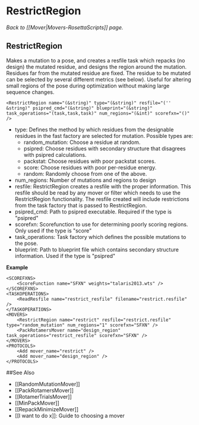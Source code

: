 # RestrictRegion
*Back to [[Mover|Movers-RosettaScripts]] page.*
## RestrictRegion

Makes a mutation to a pose, and creates a resfile task which repacks (no design) the mutated residue, and designs the region around the mutation. Residues far from the mutated residue are fixed. The residue to be mutated can be selected by several different metrics (see below). Useful for altering small regions of the pose during optimization without making large sequence changes.

```
<RestrictRegion name="(&string)" type="(&string)" resfile="('' &string)" psipred_cmd="(&string)" blueprint="(&string)" task_operations="(task,task,task)" num_regions="(&int)" scorefxn="()" />
```

-   type: Defines the method by which residues from the designable residues in the fast factory are selected for mutation. Possible types are:
    -   random\_mutation: Choose a residue at random.
    -   psipred: Choose residues with secondary structure that disagrees with psipred calculations.
    -   packstat: Choose residues with poor packstat scores.
    -   score: Choose residues with poor per-residue energy.
    -   random: Randomly choose from one of the above.
-   num\_regions: Number of mutations and regions to design
-   resfile: RestrictRegion creates a resfile with the proper information. This resfile should be read by any mover or filter which needs to use the RestrictRegion functionality. The resfile created will include restrictions from the task factory that is passed to RestrictRegion.
-   psipred\_cmd: Path to psipred executable. Required if the type is "psipred"
-   scorefxn: Scorefunction to use for determining poorly scoring regions. Only used if the type is "score"
-   task\_operations: Task factory which defines the possible mutations to the pose.
-   blueprint: Path to blueprint file which contains secondary structure information. Used if the type is "psipred"

**Example**

```
<SCOREFXNS>
    <ScoreFunction name="SFXN" weights="talaris2013.wts" />
</SCOREFXNS>
<TASKOPERATIONS>
    <ReadResfile name="restrict_resfile" filename="restrict.resfile" />
</TASKOPERATIONS>
<MOVERS>
    <RestrictRegion name="restrict" resfile="restrict.resfile" type="random_mutation" num_regions="1" scorefxn="SFXN" />
    <PackRotamersMover name="design_region" task_operations="restrict_resfile" scorefxn="SFXN" />
</MOVERS>
<PROTOCOLS>
    <Add mover_name="restrict" />
    <Add mover_name="design_region" />
</PROTOCOLS>
```


##See Also

* [[RandomMutationMover]]
* [[PackRotamersMover]]
* [[RotamerTrialsMover]]
* [[MinPackMover]]
* [[RepackMinimizeMover]]
* [[I want to do x]]: Guide to choosing a mover